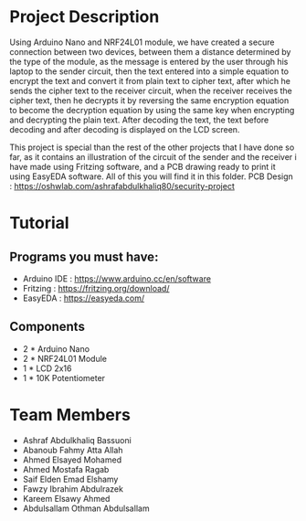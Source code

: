 # Project Description
Using Arduino Nano and NRF24L01 module, we have created a secure connection between two devices, between them a distance determined by the type of the module, as the message is entered by the user through his laptop to the sender circuit, then the text entered into a simple equation to encrypt the text and convert it from plain text to cipher text, after which he sends the cipher text to the receiver circuit, when the receiver receives the cipher text, then he decrypts it by reversing the same encryption equation to become the decryption equation by using the same key when encrypting and decrypting the plain text. After decoding the text, the text before decoding and after decoding is displayed on the LCD screen.

This project is special than the rest of the other projects that I have done so far, as it contains an illustration of the circuit of the sender and the receiver i have made using Fritzing software, and a PCB drawing ready to print it using EasyEDA software. All of this you will find it in this folder.
PCB Design : https://oshwlab.com/ashrafabdulkhaliq80/security-project

# Tutorial
## Programs you must have:
- Arduino IDE : https://www.arduino.cc/en/software
- Fritzing : https://fritzing.org/download/
- EasyEDA : https://easyeda.com/

## Components
- 2 * Arduino Nano
- 2 * NRF24L01 Module
- 1 * LCD 2x16
- 1 * 10K Potentiometer

# Team Members
- Ashraf Abdulkhaliq Bassuoni
- Abanoub Fahmy Atta Allah
- Ahmed Elsayed Mohamed
- Ahmed Mostafa Ragab
- Saif Elden Emad Elshamy
- Fawzy Ibrahim Abdulrazek
- Kareem Elsawy Ahmed
- Abdulsallam Othman Abdulsallam
